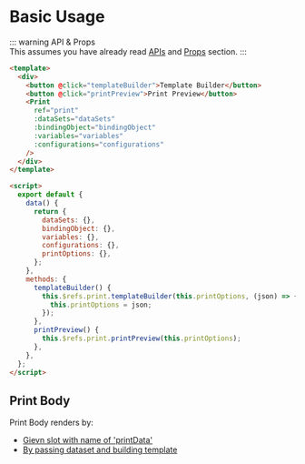 # Basic Usage

::: warning API & Props    
This assumes you have already read [APIs](/guide/apis/templatebuilder/) and [Props](/config/) section.
:::

```html
<template>
  <div>
    <button @click="templateBuilder">Template Builder</button>
    <button @click="printPreview">Print Preview</button>
    <Print
      ref="print"
      :dataSets="dataSets"
      :bindingObject="bindingObject"
      :variables="variables"
      :configurations="configurations"
    />
  </div>
</template>

<script>
  export default {
    data() {
      return {
        dataSets: {},
        bindingObject: {},
        variables: {},
        configurations: {},
        printOptions: {},
      };
    },
    methods: {
      templateBuilder() {
        this.$refs.print.templateBuilder(this.printOptions, (json) => {
          this.printOptions = json;
        });
      },
      printPreview() {
        this.$refs.print.printPreview(this.printOptions);
      },
    },
  };
</script>
```

## Print Body

Print Body renders by:

- [Gievn slot with name of 'printData'](/guide/slots/slots)
- [By passing dataset and building template](/guide/elements/dataset)
